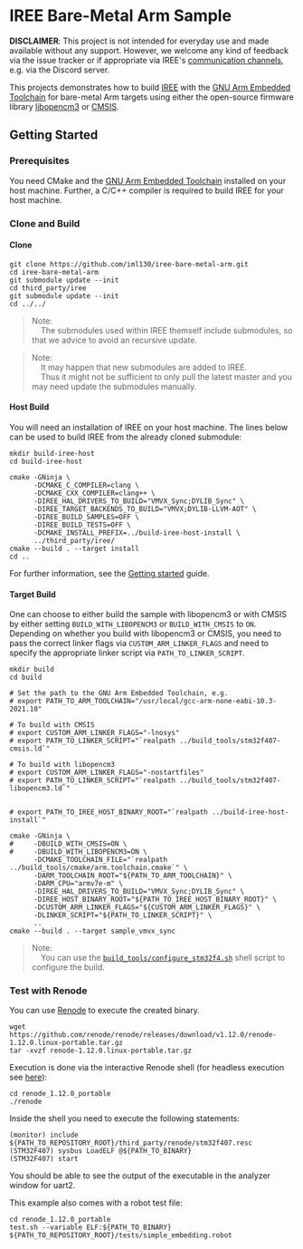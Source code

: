 # IREE Bare-Metal Arm Sample

**DISCLAIMER**:
This project is not intended for everyday use and made available without any support.
However, we welcome any kind of feedback via the issue tracker or if appropriate via IREE's [communication channels](https://github.com/google/iree#communication-channels), e.g. via the Discord server.

This projects demonstrates how to build [IREE](https://github.com/google/iree) with the [GNU Arm Embedded Toolchain](https://developer.arm.com/tools-and-software/open-source-software/developer-tools/gnu-toolchain/gnu-rm) for bare-metal Arm targets using either the open-source firmware library [libopencm3](https://github.com/libopencm3/libopencm3) or [CMSIS](https://github.com/ARM-software/CMSIS_5).
## Getting Started

### Prerequisites

You need CMake and the [GNU Arm Embedded Toolchain](https://developer.arm.com/tools-and-software/open-source-software/developer-tools/gnu-toolchain/gnu-rm) installed on your host machine. Further, a C/C++ compiler is required to build IREE for your host machine.

### Clone and Build
#### Clone

```shell
git clone https://github.com/iml130/iree-bare-metal-arm.git
cd iree-bare-metal-arm
git submodule update --init
cd third_party/iree
git submodule update --init
cd ../../
```
> Note:<br>
> &nbsp;&nbsp;&nbsp;&nbsp;The submodules used within IREE themself include submodules, so that we advice to avoid an recursive update.

> Note:<br>
> &nbsp;&nbsp;&nbsp;&nbsp;It may happen that new submodules are added to IREE.<br>
> &nbsp;&nbsp;&nbsp;&nbsp;Thus it might not be sufficient to only pull the latest master and you may need update the submodules manually.

#### Host Build

You will need an installation of IREE on your host machine. The lines below can be used to build IREE from the already cloned submodule:

```shell
mkdir build-iree-host
cd build-iree-host

cmake -GNinja \
      -DCMAKE_C_COMPILER=clang \
      -DCMAKE_CXX_COMPILER=clang++ \
      -DIREE_HAL_DRIVERS_TO_BUILD="VMVX_Sync;DYLIB_Sync" \
      -DIREE_TARGET_BACKENDS_TO_BUILD="VMVX;DYLIB-LLVM-AOT" \
      -DIREE_BUILD_SAMPLES=OFF \
      -DIREE_BUILD_TESTS=OFF \
      -DCMAKE_INSTALL_PREFIX=../build-iree-host-install \
      ../third_party/iree/
cmake --build . --target install
cd ..
```

For further information, see the [Getting started](https://google.github.io/iree/building-from-source/getting-started/) guide.

#### Target Build

One can choose to either build the sample with libopencm3 or with CMSIS by either setting `BUILD_WITH_LIBOPENCM3` or `BUILD_WITH_CMSIS` to `ON`.
Depending on whether you build with libopencm3 or CMSIS, you need to pass the correct linker flags via `CUSTOM_ARM_LINKER_FLAGS`
and need to specify the appropriate linker script via `PATH_TO_LINKER_SCRIPT`.

```shell
mkdir build
cd build

# Set the path to the GNU Arm Embedded Toolchain, e.g.
# export PATH_TO_ARM_TOOLCHAIN="/usr/local/gcc-arm-none-eabi-10.3-2021.10"

# To build with CMSIS
# export CUSTOM_ARM_LINKER_FLAGS="-lnosys"
# export PATH_TO_LINKER_SCRIPT="`realpath ../build_tools/stm32f407-cmsis.ld`"

# To build with libopencm3
# export CUSTOM_ARM_LINKER_FLAGS="-nostartfiles"
# export PATH_TO_LINKER_SCRIPT="`realpath ../build_tools/stm32f407-libopencm3.ld`"


# export PATH_TO_IREE_HOST_BINARY_ROOT="`realpath ../build-iree-host-install`"

cmake -GNinja \
#     -DBUILD_WITH_CMSIS=ON \
#     -DBUILD_WITH_LIBOPENCM3=ON \
      -DCMAKE_TOOLCHAIN_FILE="`realpath ../build_tools/cmake/arm.toolchain.cmake`" \
      -DARM_TOOLCHAIN_ROOT="${PATH_TO_ARM_TOOLCHAIN}" \
      -DARM_CPU="armv7e-m" \
      -DIREE_HAL_DRIVERS_TO_BUILD="VMVX_Sync;DYLIB_Sync" \
      -DIREE_HOST_BINARY_ROOT="${PATH_TO_IREE_HOST_BINARY_ROOT}" \
      -DCUSTOM_ARM_LINKER_FLAGS="${CUSTOM_ARM_LINKER_FLAGS}" \
      -DLINKER_SCRIPT="${PATH_TO_LINKER_SCRIPT}" \
      ..
cmake --build . --target sample_vmvx_sync
```
> Note:<br>
> &nbsp;&nbsp;&nbsp;&nbsp;You can use the [`build_tools/configure_stm32f4.sh`](https://github.com/iml130/iree-bare-metal-arm/blob/main/build_tools/configure_stm32f4.sh) shell script to configure the build.

### Test with Renode

You can use [Renode](https://renode.io/) to execute the created binary.

```shell
wget https://github.com/renode/renode/releases/download/v1.12.0/renode-1.12.0.linux-portable.tar.gz
tar -xvzf renode-1.12.0.linux-portable.tar.gz
```
Execution is done via the interactive Renode shell (for headless execution see [here](https://github.com/renode/renode/issues/138)):

```shell
cd renode_1.12.0_portable
./renode
```
Inside the shell you need to execute the following statements:
```shell
(monitor) include ${PATH_TO_REPOSITORY_ROOT}/third_party/renode/stm32f407.resc
(STM32F407) sysbus LoadELF @${PATH_TO_BINARY}
(STM32F407) start
```
You should be able to see the output of the executable in the analyzer window for uart2.

This example also comes with a robot test file:

```shell
cd renode_1.12.0_portable
test.sh --variable ELF:${PATH_TO_BINARY} ${PATH_TO_REPOSITORY_ROOT}/tests/simple_embedding.robot
```

